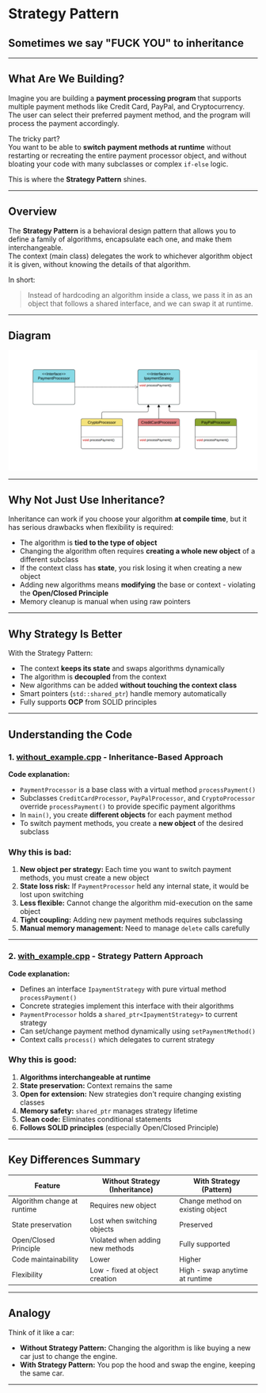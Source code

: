 # Strategy Pattern

## Sometimes we say "FUCK YOU" to inheritance

---

## What Are We Building?

Imagine you are building a **payment processing program** that supports multiple payment methods like Credit Card, PayPal, and Cryptocurrency.  
The user can select their preferred payment method, and the program will process the payment accordingly.

The tricky part?  
You want to be able to **switch payment methods at runtime** without restarting or recreating the entire payment processor object, and without bloating your code with many subclasses or complex `if-else` logic.

This is where the **Strategy Pattern** shines.

---

## Overview

The **Strategy Pattern** is a behavioral design pattern that allows you to define a family of algorithms, encapsulate each one, and make them interchangeable.  
The context (main class) delegates the work to whichever algorithm object it is given, without knowing the details of that algorithm.

In short:

> Instead of hardcoding an algorithm inside a class, we pass it in as an object that follows a shared interface, and we can swap it at runtime.

---

## Diagram

![Strategy Pattern Diagram](imgs/strategypattern.png)

---

## Why Not Just Use Inheritance?

Inheritance can work if you choose your algorithm **at compile time**, but it has serious drawbacks when flexibility is required:

- The algorithm is **tied to the type of object**
- Changing the algorithm often requires **creating a whole new object** of a different subclass
- If the context class has **state**, you risk losing it when creating a new object
- Adding new algorithms means **modifying** the base or context - violating the **Open/Closed Principle**
- Memory cleanup is manual when using raw pointers

---

## Why Strategy Is Better

With the Strategy Pattern:

- The context **keeps its state** and swaps algorithms dynamically
- The algorithm is **decoupled** from the context
- New algorithms can be added **without touching the context class**
- Smart pointers (`std::shared_ptr`) handle memory automatically
- Fully supports **OCP** from SOLID principles

---

## Understanding the Code

### 1. [without_example.cpp](./without_example.cpp) - Inheritance-Based Approach

**Code explanation:**

- `PaymentProcessor` is a base class with a virtual method `processPayment()`
- Subclasses `CreditCardProcessor`, `PayPalProcessor`, and `CryptoProcessor` override `processPayment()` to provide specific payment algorithms
- In `main()`, you create **different objects** for each payment method
- To switch payment methods, you create a **new object** of the desired subclass

### Why this is bad:

1. **New object per strategy:** Each time you want to switch payment methods, you must create a new object
2. **State loss risk:** If `PaymentProcessor` held any internal state, it would be lost upon switching
3. **Less flexible:** Cannot change the algorithm mid-execution on the same object
4. **Tight coupling:** Adding new payment methods requires subclassing
5. **Manual memory management:** Need to manage `delete` calls carefully

---

### 2. [with_example.cpp](./with_example.cpp) - Strategy Pattern Approach

**Code explanation:**

- Defines an interface `IpaymentStrategy` with pure virtual method `processPayment()`
- Concrete strategies implement this interface with their algorithms
- `PaymentProcessor` holds a `shared_ptr<IpaymentStrategy>` to current strategy
- Can set/change payment method dynamically using `setPaymentMethod()`
- Context calls `process()` which delegates to current strategy

### Why this is good:

1. **Algorithms interchangeable at runtime**
2. **State preservation:** Context remains the same
3. **Open for extension:** New strategies don't require changing existing classes
4. **Memory safety:** `shared_ptr` manages strategy lifetime
5. **Clean code:** Eliminates conditional statements
6. **Follows SOLID principles** (especially Open/Closed Principle)

---

## Key Differences Summary

| Feature                     | Without Strategy (Inheritance)   | With Strategy (Pattern)          |
| --------------------------- | -------------------------------- | -------------------------------- |
| Algorithm change at runtime | Requires new object              | Change method on existing object |
| State preservation          | Lost when switching objects      | Preserved                        |
| Open/Closed Principle       | Violated when adding new methods | Fully supported                  |
| Code maintainability        | Lower                            | Higher                           |
| Flexibility                 | Low - fixed at object creation   | High - swap anytime at runtime   |

---

## Analogy

Think of it like a car:

- **Without Strategy Pattern:** Changing the algorithm is like buying a new car just to change the engine.
- **With Strategy Pattern:** You pop the hood and swap the engine, keeping the same car.

---
